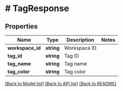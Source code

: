 # # TagResponse

## Properties

Name | Type | Description | Notes
------------ | ------------- | ------------- | -------------
**workspace_id** | **string** | Workspace ID |
**tag_id** | **string** | Tag ID |
**tag_name** | **string** | Tag name |
**tag_color** | **string** | Tag color |

[[Back to Model list]](../../README.md#models) [[Back to API list]](../../README.md#endpoints) [[Back to README]](../../README.md)
